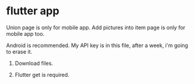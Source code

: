 # flutter app

Union page is only for mobile app.
Add pictures into item page is only for mobile app too.

Android is recommended.
My API key is in this file, after a week, i'm going to erase it.

1. Download files.
  
2. Flutter get is required.
